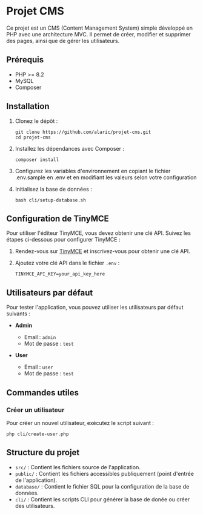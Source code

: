 # Projet CMS

Ce projet est un CMS (Content Management System) simple développé en PHP avec une architecture MVC. Il permet de créer, modifier et supprimer des pages, ainsi que de gérer les utilisateurs.

## Prérequis

- PHP >= 8.2
- MySQL
- Composer

## Installation

1. Clonez le dépôt :

   ```
   git clone https://github.com/alaric/projet-cms.git
   cd projet-cms
   ```

2. Installez les dépendances avec Composer :

   ```
   composer install
   ```

3. Configurez les variables d'environnement en copiant le fichier .env.sample en .env et en modifiant les valeurs selon votre configuration

4. Initialisez la base de données :

   ```
   bash cli/setup-database.sh
   ```

## Configuration de TinyMCE

Pour utiliser l'éditeur TinyMCE, vous devez obtenir une clé API. Suivez les étapes ci-dessous pour configurer TinyMCE :

1. Rendez-vous sur [TinyMCE](https://www.tiny.cloud/) et inscrivez-vous pour obtenir une clé API.
2. Ajoutez votre clé API dans le fichier `.env` :

   ```
   TINYMCE_API_KEY=your_api_key_here
   ```

## Utilisateurs par défaut

Pour tester l'application, vous pouvez utiliser les utilisateurs par défaut suivants :

- **Admin**

  - Email : `admin`
  - Mot de passe : `test`

- **User**
  - Email : `user`
  - Mot de passe : `test`

## Commandes utiles

### Créer un utilisateur

Pour créer un nouvel utilisateur, exécutez le script suivant :

```
php cli/create-user.php
```

## Structure du projet

- `src/` : Contient les fichiers source de l'application.
- `public/` : Contient les fichiers accessibles publiquement (point d'entrée de l'application).
- `database/` : Contient le fichier SQL pour la configuration de la base de données.
- `cli/` : Contient les scripts CLI pour générer la base de donée ou créer des utilisateurs.
